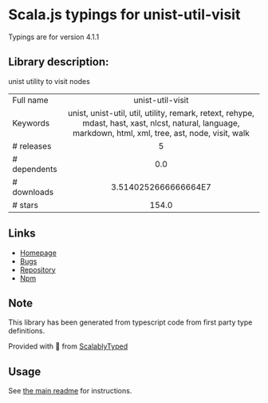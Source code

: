 
# Scala.js typings for unist-util-visit

Typings are for version 4.1.1

## Library description:
unist utility to visit nodes

|                    |                 |
| ------------------ | :-------------: |
| Full name          | unist-util-visit |
| Keywords           | unist, unist-util, util, utility, remark, retext, rehype, mdast, hast, xast, nlcst, natural, language, markdown, html, xml, tree, ast, node, visit, walk |
| # releases         | 5 |
| # dependents       | 0.0 |
| # downloads        | 3.5140252666666664E7 |
| # stars            | 154.0 |

## Links
- [Homepage](https://github.com/syntax-tree/unist-util-visit#readme)
- [Bugs](https://github.com/syntax-tree/unist-util-visit/issues)
- [Repository](https://github.com/syntax-tree/unist-util-visit)
- [Npm](https://www.npmjs.com/package/unist-util-visit)
    


## Note
This library has been generated from typescript code from first party type definitions.

Provided with :purple_heart: from [ScalablyTyped](https://github.com/oyvindberg/ScalablyTyped)

## Usage
See [the main readme](../../readme.md) for instructions.



